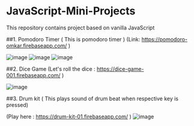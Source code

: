 # JavaScript-Mini-Projects
This repository contains project based on vanilla JavaScript

##1. Pomodoro Timer ( This is pomodoro timer ) (Link: https://pomodoro-omkar.firebaseapp.com/ )

![image](https://user-images.githubusercontent.com/56589966/216951023-3803016c-bfd6-430c-a677-eb66333a0e80.png)
![image](https://user-images.githubusercontent.com/56589966/216951075-141da3b0-9770-4e28-b273-8a1ae56f477f.png)
![image](https://user-images.githubusercontent.com/56589966/216951140-eb921016-8bcc-4484-bb7f-6f0414d1f87e.png)

##2. Dice Game (Let's roll the dice : https://dice-game-001.firebaseapp.com/ )

![image](https://user-images.githubusercontent.com/56589966/216950630-850a10bb-fb7c-4e9a-9051-359482a7115c.png)

##3. Drum kit ( This plays sound of drum beat when respective key is pressed)

(Play here : https://drum-kit-01.firebaseapp.com/ )
![image](https://user-images.githubusercontent.com/56589966/216950758-452d43be-e23c-477c-b9e0-f6f6aa534665.png) 
